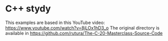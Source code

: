 # C++ stydy
This examples are based in this YouTube video: https://www.youtube.com/watch?v=8jLOx1hD3_o
The original directory is available in https://github.com/rutura/The-C-20-Masterclass-Source-Code

